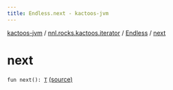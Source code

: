 ```yaml
---
title: Endless.next - kactoos-jvm
---
```


[kactoos-jvm](../../index.html) / [nnl.rocks.kactoos.iterator](../index.html) / [Endless](index.html) / [next](./next.html)

# next

`fun next(): `[`T`](index.html#T) [(source)](https://github.com/neonailol/kactoos/blob/master/kactoos-jvm/src/main/kotlin/nnl/rocks/kactoos/iterator/Endless.kt#L34)